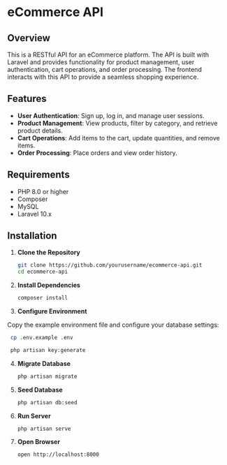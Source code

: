 # eCommerce API

## Overview

This is a RESTful API for an eCommerce platform. The API is built with Laravel and provides functionality for product management, user authentication, cart operations, and order processing. The frontend interacts with this API to provide a seamless shopping experience.

## Features

- **User Authentication**: Sign up, log in, and manage user sessions.
- **Product Management**: View products, filter by category, and retrieve product details.
- **Cart Operations**: Add items to the cart, update quantities, and remove items.
- **Order Processing**: Place orders and view order history.

## Requirements

- PHP 8.0 or higher
- Composer
- MySQL
- Laravel 10.x

## Installation

1. **Clone the Repository**

   ```bash
   git clone https://github.com/yourusername/ecommerce-api.git
   cd ecommerce-api
   ```
2. **Install Dependencies**

   ```bash
   composer install
   ```

3. **Configure Environment**

Copy the example environment file and configure your database settings:

  ```bash
   cp .env.example .env
   ```

  ```bash
   php artisan key:generate
   ```

4. **Migrate Database**

   ```bash
   php artisan migrate
   ```

5. **Seed Database**

   ```bash
   php artisan db:seed
   ```

6. **Run Server**

   ```bash
   php artisan serve
   ```

7. **Open Browser**

   ```bash
   open http://localhost:8000
   ```
